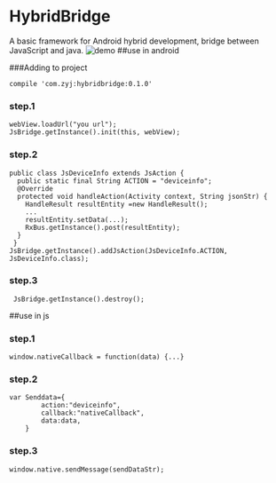 # HybridBridge
A basic framework for Android hybrid development, bridge between JavaScript and java.
 ![demo](https://github.com/YouJZ/HybridBridge/demo.gif)
##use in android

###Adding to project

    compile 'com.zyj:hybridbridge:0.1.0'
### step.1
    webView.loadUrl("you url");
    JsBridge.getInstance().init(this, webView);
### step.2
    public class JsDeviceInfo extends JsAction {
      public static final String ACTION = "deviceinfo";
      @Override
      protected void handleAction(Activity context, String jsonStr) {
        HandleResult resultEntity =new HandleResult();
        ...
        resultEntity.setData(...);
        RxBus.getInstance().post(resultEntity);
      }
     }
    JsBridge.getInstance().addJsAction(JsDeviceInfo.ACTION, JsDeviceInfo.class);
### step.3
     JsBridge.getInstance().destroy();
##use in js
### step.1
    window.nativeCallback = function(data) {...}
### step.2
    var Senddata={
    		action:"deviceinfo",
    		callback:"nativeCallback",
    		data:data,
    	}
### step.3
    window.native.sendMessage(sendDataStr);
